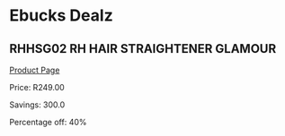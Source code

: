 
# Ebucks Dealz
## RHHSG02 RH HAIR STRAIGHTENER GLAMOUR
[Product Page](https://www.ebucks.com/web/shop/productSelected.do?prodId=1068027333&catId=1158500560)

Price: R249.00

Savings: 300.0

Percentage off: 40%
	